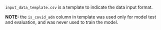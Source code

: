`input_data_template.csv` is a template to indicate the data input format.

**NOTE:** the `is_covid_adm` column in template was used only for model test and evaluation, and was never used to train the model.
